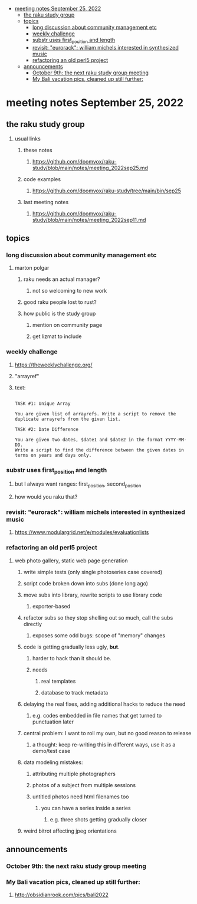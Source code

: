- [meeting notes September 25, 2022](#orgac00f60)
  - [the raku study group](#org20ca4ca)
  - [topics](#orgb7612e8)
    - [long discussion about community management etc](#org78b212d)
    - [weekly challenge](#org1060376)
    - [substr uses first<sub>position</sub> and length](#org3ef92a5)
    - [revisit: "eurorack": william michels interested in synthesized music](#org36b3915)
    - [refactoring an old perl5 project](#org888ed25)
  - [announcements](#orgbe96c1f)
    - [October 9th: the next raku study group meeting](#orgdb66fbd)
    - [My Bali vacation pics, cleaned up still further:](#org48bcf5a)


<a id="orgac00f60"></a>

# meeting notes September 25, 2022


<a id="org20ca4ca"></a>

## the raku study group

1.  usual links

    1.  these notes
    
        1.  <https://github.com/doomvox/raku-study/blob/main/notes/meeting_2022sep25.md>
    
    2.  code examples
    
        1.  <https://github.com/doomvox/raku-study/tree/main/bin/sep25>
    
    3.  last meeting notes
    
        1.  <https://github.com/doomvox/raku-study/blob/main/notes/meeting_2022sep11.md>


<a id="orgb7612e8"></a>

## topics


<a id="org78b212d"></a>

### long discussion about community management etc

1.  marton polgar

    1.  raku needs an actual manager?
    
        1.  not so welcoming to new work
    
    2.  good raku people lost to rust?
    
    3.  how public is the study group
    
        1.  mention on community page
        
        2.  get lizmat to include


<a id="org1060376"></a>

### weekly challenge

1.  <https://theweeklychallenge.org/>

2.  "arrayref"

3.  text:

    ```text
    
    TASK #1: Unique Array
    
    You are given list of arrayrefs. Write a script to remove the duplicate arrayrefs from the given list.
    
    TASK #2: Date Difference
    
    You are given two dates, $date1 and $date2 in the format YYYY-MM-DD. 
    Write a script to find the difference between the given dates in terms on years and days only.
    
    ```


<a id="org3ef92a5"></a>

### substr uses first<sub>position</sub> and length

1.  but I always want ranges: first<sub>position</sub>, second<sub>position</sub>

2.  how would you raku that?


<a id="org36b3915"></a>

### revisit: "eurorack": william michels interested in synthesized music

1.  <https://www.modulargrid.net/e/modules/evaluationlists>


<a id="org888ed25"></a>

### refactoring an old perl5 project

1.  web photo gallery, static web page generation

    1.  write simple tests (only single photoseries case covered)
    
    2.  script code broken down into subs (done long ago)
    
    3.  move subs into library, rewrite scripts to use library code
    
        1.  exporter-based
    
    4.  refactor subs so they stop shelling out so much, call the subs directly
    
        1.  exposes some odd bugs: scope of "memory" changes
    
    5.  code is getting gradually less ugly, **but**.
    
        1.  harder to hack than it should be.
        
        2.  needs
        
            1.  real templates
            
            2.  database to track metadata
    
    6.  delaying the real fixes, adding additional hacks to reduce the need
    
        1.  e.g. codes embedded in file names that get turned to punctuation later
    
    7.  central problem: I want to roll my own, but no good reason to release
    
        1.  a thought: keep re-writing this in different ways, use it as a demo/test case
    
    8.  data modeling mistakes:
    
        1.  attributing multiple photographers
        
        2.  photos of a subject from multiple sessions
        
        3.  untitled photos need html filenames too
        
            1.  you can have a series inside a series
            
                1.  e.g. three shots getting gradually closer
    
    9.  weird bitrot affecting jpeg orientations


<a id="orgbe96c1f"></a>

## announcements


<a id="orgdb66fbd"></a>

### October 9th: the next raku study group meeting


<a id="org48bcf5a"></a>

### My Bali vacation pics, cleaned up still further:

1.  <http://obsidianrook.com/pics/bali2022>
